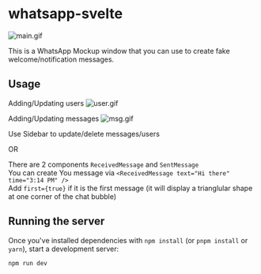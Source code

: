 # whatsapp-svelte
![main.gif](https://github.com/anhsirk0/whatsapp-svelte/blob/master/screenshot/main.gif)

This is a WhatsApp Mockup window that you can use to create fake welcome/notification messages.

## Usage
Adding/Updating users
![user.gif](https://github.com/anhsirk0/whatsapp-svelte/blob/master/screenshot/user.gif)

Adding/Updating messages
![msg.gif](https://github.com/anhsirk0/whatsapp-svelte/blob/master/screenshot/msg.gif)


Use Sidebar to update/delete messages/users  

OR  

There are 2 components `ReceivedMessage` and `SentMessage`  
You can create You message via `<ReceivedMessage text="Hi there" time="3:14 PM" />`  
Add `first={true}` if it is the first message (it will display a trianglular shape at one corner of the chat bubble)  


## Running the server
Once you've installed dependencies with `npm install` (or `pnpm install` or `yarn`), start a development server:

```bash
npm run dev
```

